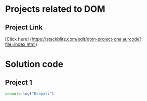 # Projects related to DOM

## Project Link 

[Click here] (https://stackblitz.com/edit/dom-project-chaiaurcode?file=index.html)

# Solution code

## Project 1

```JavaScript
console.log("Deepali")

```